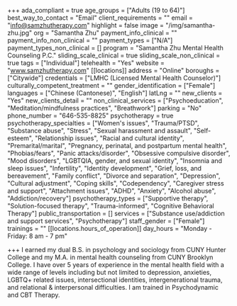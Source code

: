 +++
ada_compliant = true
age_groups = ["Adults (19 to 64)"]
best_way_to_contact = "Email"
client_requirements = ""
email = "info@samzhutherapy.com"
highlight = false
image = "/img/samantha-zhu.jpg"
org = "Samantha Zhu"
payment_info_clinical = ""
payment_info_non_clinical = ""
payment_types = ["N/A"]
payment_types_non_clinical = []
program = "Samantha Zhu Mental Health Counseling P.C."
sliding_scale_clinical = true
sliding_scale_non_clinical = true
tags = ["Individual"]
telehealth = "Yes"
website = "www.samzhutherapy.com"
[[locations]]
address = "Online"
boroughs = ["Citywide"]
credentials = ["LMHC (Licensed Mental Health Counselor)"]
culturally_competent_treatment = ""
gender_identification = ["Female"]
languages = ["Chinese (Cantonese)", "English"]
latLng = ""
new_clients = "Yes"
new_clients_detail = ""
non_clinical_services = ["Psychoeducation", "Meditation/mindfulness practices", "Breathwork"]
parking = "No"
phone_number = "646-535-8825"
psychotherapy = true
psychotherapy_specialties = ["Women's issues", "Trauma/PTSD", "Substance abuse", "Stress", "Sexual harassment and assault", "Self-esteem", "Relationship issues", "Racial and cultural identity", "Premarital/marital", "Pregnancy, perinatal, and postpartum mental health", "Phobias/fears", "Panic attacks/disorder", "Obsessive compulsive disorder", "Mood disorders", "LGBTQIA, gender, and sexual identity", "Insomnia and sleep issues", "Infertility", "Identity development", "Grief, loss, and bereavement", "Family conflict", "Divorce and separation", "Depression", "Cultural adjustment", "Coping skills", "Codependency", "Caregiver stress and support", "Attachment issues", "ADHD", "Anxiety", "Alcohol abuse", "Addiction/recovery"]
psychotherapy_types = ["Supportive therapy", "Solution-focused therapy", "Trauma-informed", "Cognitive Behavioral Therapy"]
public_transportation = []
services = ["Substance use/addiction and support services", "Psychotherapy"]
staff_gender = ["Female"]
trainings = ""
[[locations.hours_of_operation]]
day_hours = "Monday - Friday: 8 am - 7 pm"

+++
I earned my dual B.S. in psychology and sociology from CUNY Hunter College and my M.A. in mental health counseling from CUNY Brooklyn College. I have over 5 years of experience in the mental health field with a wide range of levels including but not limited to depression, anxieties, LGBTQ+ related issues, intersectional identities, intergenerational trauma, and relational & interpersonal difficulties. I am trained in Psychodynamic and CBT Therapy.